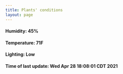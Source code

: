 ```yaml
---
title: Plants' conditions
layout: page
---
```



#### Humidity: 45%
#### Temperature: 71F
#### Lighting: Low
#### Time of last update: Wed Apr 28 18:08:01 CDT 2021
